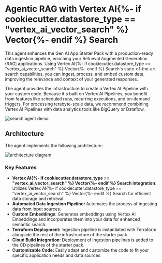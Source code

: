 # Agentic RAG with Vertex AI{%- if cookiecutter.datastore_type == "vertex_ai_vector_search" %} Vector{%- endif %} Search

This agent enhances the Gen AI App Starter Pack with a production-ready data ingestion pipeline, enriching your Retrieval Augmented Generation (RAG) applications. Using Vertex AI{%- if cookiecutter.datastore_type == "vertex_ai_vector_search" %} Vector{%- endif %} Search's state-of-the-art search capabilities, you can ingest, process, and embed custom data, improving the relevance and context of your generated responses.

The agent provides the infrastructure to create a Vertex AI Pipeline with your custom code. Because it's built on Vertex AI Pipelines, you benefit from features like scheduled runs, recurring executions, and on-demand triggers. For processing terabyte-scale data, we recommend combining Vertex AI Pipelines with data analytics tools like BigQuery or Dataflow.

![search agent demo](https://storage.googleapis.com/github-repo/generative-ai/sample-apps/e2e-gen-ai-app-starter-pack/starter-pack-search-pattern.gif)

## Architecture

The agent implements the following architecture:

![architecture diagram](https://storage.googleapis.com/github-repo/generative-ai/sample-apps/e2e-gen-ai-app-starter-pack/agentic_rag_vertex_ai_search_architecture.png)

### Key Features

- **Vertex AI{%- if cookiecutter.datastore_type == "vertex_ai_vector_search" %} Vector{%- endif %} Search Integration:** Utilizes Vertex AI{%- if cookiecutter.datastore_type == "vertex_ai_vector_search" %} Vector{%- endif %} Search for efficient data storage and retrieval.
- **Automated Data Ingestion Pipeline:** Automates the process of ingesting data from input sources.
- **Custom Embeddings:** Generates embeddings using Vertex AI Embeddings and incorporates them into your data for enhanced semantic search.
- **Terraform Deployment:** Ingestion pipeline is instantiated with Terraform alongside the rest of the infrastructure of the starter pack.
- **Cloud Build Integration:** Deployment of ingestion pipelines is added to the CD pipelines of the starter pack.
- **Customizable Code:** Easily adapt and customize the code to fit your specific application needs and data sources.
